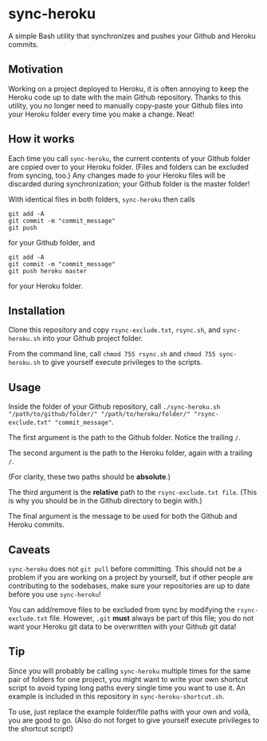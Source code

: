 # sync-heroku
A simple Bash utility that synchronizes and pushes your Github and Heroku commits.

## Motivation
Working on a project deployed to Heroku, it is often annoying to keep the Heroku code up to date with the main Github repository. Thanks to this utility, you no longer need to manually copy-paste your Github files into your Heroku folder every time you make a change. Neat!

## How it works
Each time you call `sync-heroku`, the current contents of your Github folder are copied over to your Heroku folder. (Files and folders can be excluded from syncing, too.) Any changes made to your Heroku files will be discarded during synchronization; your Github folder is the master folder!

With identical files in both folders, `sync-heroku` then calls
```
git add -A
git commit -m "commit_message"
git push
```
for your Github folder, and
```
git add -A
git commit -m "commit_message"
git push heroku master
```
for your Heroku folder.

## Installation
Clone this repository and copy `rsync-exclude.txt`, `rsync.sh`, and `sync-heroku.sh` into your Github project folder.

From the command line, call `chmod 755 rsync.sh` and `chmod 755 sync-heroku.sh` to give yourself execute privileges to the scripts.

## Usage
Inside the folder of your Github repository, call `./sync-heroku.sh "/path/to/github/folder/" "/path/to/heroku/folder/"
"rsync-exclude.txt" "commit_message"`.

The first argument is the path to the Github folder. Notice the trailing `/`.

The second argument is the path to the Heroku folder, again with a trailing `/`.

(For clarity, these two paths should be **absolute**.)

The third argument is the **relative** path to the `rsync-exclude.txt file`. (This is why you should be in the Github directory to begin with.)

The final argument is the message to be used for both the Github and Heroku commits.

## Caveats
`sync-heroku` does not `git pull` before committing. This should not be a problem if you are working on a project by yourself, but if other people are contributing to the sodebases, make sure your repositories are up to date before you use `sync-heroku`!

You can add/remove files to be excluded from sync by modifying the `rsync-exclude.txt` file. However, `.git` **must** always be part of this file; you do not want your Heroku git data to be overwritten with your Github git data!

## Tip
Since you will probably be calling `sync-heroku` multiple times for the same pair of folders for one project, you might want to write your own shortcut script to avoid typing long paths every single time you want to use it. An example is included in this repository in `sync-heroku-shortcut.sh`.

To use, just replace the example folder/file paths with your own and voilà, you are good to go. (Also do not forget to give yourself execute privileges to the shortcut script!)